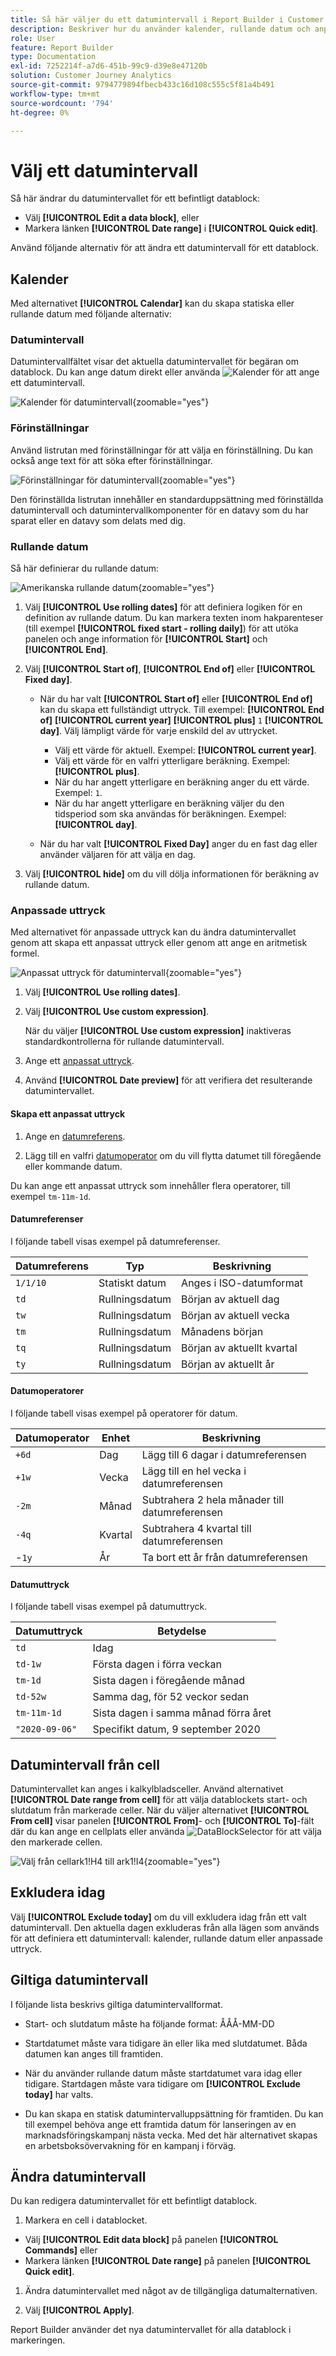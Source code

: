 ```yaml
---
title: Så här väljer du ett datumintervall i Report Builder i Customer Journey Analytics
description: Beskriver hur du använder kalender, rullande datum och anpassade uttryck i Report Builder för Customer Journey Analytics
role: User
feature: Report Builder
type: Documentation
exl-id: 7252214f-a7d6-451b-99c9-d39e8e47120b
solution: Customer Journey Analytics
source-git-commit: 9794779894fbecb433c16d108c555c5f81a4b491
workflow-type: tm+mt
source-wordcount: '794'
ht-degree: 0%

---
```


# Välj ett datumintervall

Så här ändrar du datumintervallet för ett befintligt datablock:

- Välj **[!UICONTROL Edit a data block]**, eller
- Markera länken **[!UICONTROL Date range]** i **[!UICONTROL Quick edit]**.

Använd följande alternativ för att ändra ett datumintervall för ett datablock.

## Kalender

Med alternativet **[!UICONTROL Calendar]** kan du skapa statiska eller rullande datum med följande alternativ:

### Datumintervall

Datumintervallfältet visar det aktuella datumintervallet för begäran om datablock. Du kan ange datum direkt eller använda ![Kalender](/help/assets/icons/Calendar.svg) för att ange ett datumintervall.

![Kalender för datumintervall](assets/date-range-calendar.png){zoomable="yes"}

### Förinställningar

Använd listrutan med förinställningar för att välja en förinställning. Du kan också ange text för att söka efter förinställningar.

![Förinställningar för datumintervall](assets/date-range-presets.png){zoomable="yes"}

Den förinställda listrutan innehåller en standarduppsättning med förinställda datumintervall och datumintervallkomponenter för en datavy som du har sparat eller en datavy som delats med dig.

### Rullande datum

Så här definierar du rullande datum:

![Amerikanska rullande datum](assets/date-range-rolling-date.png){zoomable="yes"}

1. Välj **[!UICONTROL Use rolling dates]** för att definiera logiken för en definition av rullande datum. Du kan markera texten inom hakparenteser (till exempel **[!UICONTROL fixed start - rolling daily]**) för att utöka panelen och ange information för **[!UICONTROL Start]** och **[!UICONTROL End]**.

1. Välj **[!UICONTROL Start of]**, **[!UICONTROL End of]** eller **[!UICONTROL Fixed day]**.

   - När du har valt **[!UICONTROL Start of]** eller **[!UICONTROL End of]** kan du skapa ett fullständigt uttryck. Till exempel: **[!UICONTROL End of]** **[!UICONTROL current year]** **[!UICONTROL plus]** `1` **[!UICONTROL day]**. Välj lämpligt värde för varje enskild del av uttrycket.

      - Välj ett värde för aktuell. Exempel: **[!UICONTROL current year]**.
      - Välj ett värde för en valfri ytterligare beräkning. Exempel: **[!UICONTROL plus]**.
      - När du har angett ytterligare en beräkning anger du ett värde. Exempel: `1`.
      - När du har angett ytterligare en beräkning väljer du den tidsperiod som ska användas för beräkningen. Exempel: **[!UICONTROL day]**.

   - När du har valt **[!UICONTROL Fixed Day]** anger du en fast dag eller använder väljaren för att välja en dag.

1. Välj **[!UICONTROL hide]** om du vill dölja informationen för beräkning av rullande datum.


### Anpassade uttryck

Med alternativet för anpassade uttryck kan du ändra datumintervallet genom att skapa ett anpassat uttryck eller genom att ange en aritmetisk formel.

![Anpassat uttryck för datumintervall](assets/date-range-custom-expression.png){zoomable="yes"}

1. Välj **[!UICONTROL Use rolling dates]**.

1. Välj **[!UICONTROL Use custom expression]**.

   När du väljer **[!UICONTROL Use custom expression]** inaktiveras standardkontrollerna för rullande datumintervall.

1. Ange ett [anpassat uttryck](#create-a-custom-expression).

1. Använd **[!UICONTROL Date preview]** för att verifiera det resulterande datumintervallet.

#### Skapa ett anpassat uttryck

1. Ange en [datumreferens](#date-references).

1. Lägg till en valfri [datumoperator](#date-operators) om du vill flytta datumet till föregående eller kommande datum.

Du kan ange ett anpassat uttryck som innehåller flera operatorer, till exempel `tm-11m-1d`.

#### Datumreferenser

I följande tabell visas exempel på datumreferenser.

| Datumreferens | Typ | Beskrivning |
|----------------|--------------|----------------------------|
| `1/1/10` | Statiskt datum | Anges i ISO-datumformat |
| `td` | Rullningsdatum | Början av aktuell dag |
| `tw` | Rullningsdatum | Början av aktuell vecka |
| `tm` | Rullningsdatum | Månadens början |
| `tq` | Rullningsdatum | Början av aktuellt kvartal |
| `ty` | Rullningsdatum | Början av aktuellt år |

#### Datumoperatorer

I följande tabell visas exempel på operatorer för datum.

| Datumoperator | Enhet | Beskrivning |
|----------------|---------|--------------------|
| `+6d` | Dag | Lägg till 6 dagar i datumreferensen |
| `+1w` | Vecka | Lägg till en hel vecka i datumreferensen |
| `-2m` | Månad | Subtrahera 2 hela månader till datumreferensen |
| `-4q` | Kvartal | Subtrahera 4 kvartal till datumreferensen |
| -`1y` | År | Ta bort ett år från datumreferensen |

#### Datumuttryck

I följande tabell visas exempel på datumuttryck.

| Datumuttryck | Betydelse |
|-----------------|--------------------------------------|
| `td` | Idag |
| `td-1w` | Första dagen i förra veckan |
| `tm-1d` | Sista dagen i föregående månad |
| `td-52w` | Samma dag, för 52 veckor sedan |
| `tm-11m-1d` | Sista dagen i samma månad förra året |
| `"2020-09-06"` | Specifikt datum, 9 september 2020 |



## Datumintervall från cell

Datumintervallet kan anges i kalkylbladsceller. Använd alternativet **[!UICONTROL Date range from cell]** för att välja datablockets start- och slutdatum från markerade celler. När du väljer alternativet **[!UICONTROL From cell]** visar panelen **[!UICONTROL From]**- och **[!UICONTROL To]**-fält där du kan ange en cellplats eller använda ![DataBlockSelector](/help/assets/icons/DataBlockSelector.svg) för att välja den markerade cellen.

![Välj från cellark1!H4 till ark1!I4](./assets/date-range-from-cell.png){zoomable="yes"}


## Exkludera idag

Välj **[!UICONTROL Exclude today]** om du vill exkludera idag från ett valt datumintervall. Den aktuella dagen exkluderas från alla lägen som används för att definiera ett datumintervall: kalender, rullande datum eller anpassade uttryck.


## Giltiga datumintervall

I följande lista beskrivs giltiga datumintervallformat.

- Start- och slutdatum måste ha följande format: ÅÅÅ-MM-DD

- Startdatumet måste vara tidigare än eller lika med slutdatumet. Båda datumen kan anges till framtiden.

- När du använder rullande datum måste startdatumet vara idag eller tidigare. Startdagen måste vara tidigare om **[!UICONTROL Exclude today]** har valts.

- Du kan skapa en statisk datumintervalluppsättning för framtiden. Du kan till exempel behöva ange ett framtida datum för lanseringen av en marknadsföringskampanj nästa vecka. Med det här alternativet skapas en arbetsboksövervakning för en kampanj i förväg.

## Ändra datumintervall

Du kan redigera datumintervallet för ett befintligt datablock.

1. Markera en cell i datablocket.

- Välj **[!UICONTROL Edit data block]** på panelen **[!UICONTROL Commands]** eller
- Markera länken **[!UICONTROL Date range]** på panelen **[!UICONTROL Quick edit]**.

1. Ändra datumintervallet med något av de tillgängliga datumalternativen.

1. Välj **[!UICONTROL Apply]**.

Report Builder använder det nya datumintervallet för alla datablock i markeringen.

